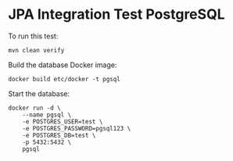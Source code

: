 # JPA Integration Test PostgreSQL

To run this test:
```shell
mvn clean verify
```

Build the database Docker image:
```shell
docker build etc/docker -t pgsql
```

Start the database:
```shell
docker run -d \
    --name pgsql \
    -e POSTGRES_USER=test \
    -e POSTGRES_PASSWORD=pgsql123 \
    -e POSTGRES_DB=test \
    -p 5432:5432 \
    pgsql
```
